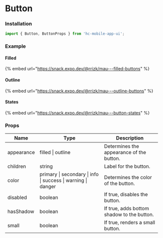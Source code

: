 # Button

### Installation

```jsx
import { Button, ButtonProps } from 'hc-mobile-app-ui';
```

### Example

#### Filled

{% embed url="https://snack.expo.dev/@rrizk/mau---filled-buttons" %}

#### Outline

{% embed url="https://snack.expo.dev/@rrizk/mau---outline-buttons" %}

#### States

{% embed url="https://snack.expo.dev/@rrizk/mau---button-states" %}

### Props

| Name       | Type                                                         | Description                                |
| ---------- | ------------------------------------------------------------ | ------------------------------------------ |
| appearance | filled \| outline                                            | Determines the appearance of the button.   |
| children   | string                                                       | Label for the button.                      |
| color      | primary \| secondary \| info \| success \| warning \| danger | Determines the color of the button.        |
| disabled   | boolean                                                      | If true, disables the button.              |
| hasShadow  | boolean                                                      | If true, adds bottom shadow to the button. |
| small      | boolean                                                      | If true, renders a small button.           |
